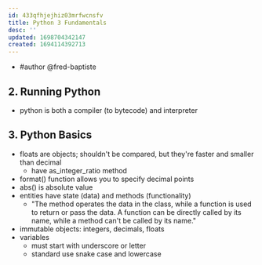 ```yaml
---
id: 433qfhjejhiz03mrfwcnsfv
title: Python 3 Fundamentals
desc: ''
updated: 1698704342147
created: 1694114392713
---
```


- #author @fred-baptiste

## 2. Running Python

- python is both a compiler (to bytecode) and interpreter 
## 3. Python Basics

- floats are objects; shouldn't be compared, but they're faster and smaller than decimal
  - have as_integer_ratio method
- format() function allows you to specify decimal points
- abs() is absolute value
- entities have state (data) and methods (functionality)
  - "The method operates the data in the class, while a function is used to return or pass the data. A function can be directly called by its name, while a method can't be called by its name."
- immutable objects: integers, decimals, floats
- variables 
  - must start with underscore or letter
  - standard use snake case and lowercase